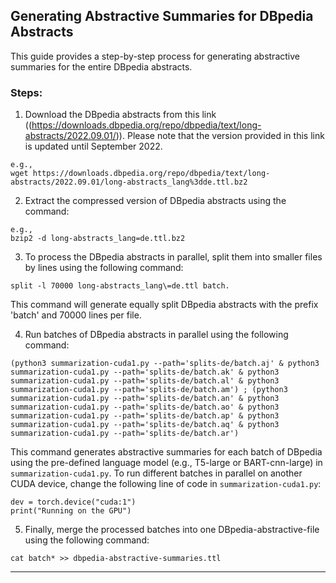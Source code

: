 ## Generating Abstractive Summaries for DBpedia Abstracts

This guide provides a step-by-step process for generating abstractive summaries for the entire DBpedia abstracts.

### Steps: 

1) Download the DBpedia abstracts from this link ((https://downloads.dbpedia.org/repo/dbpedia/text/long-abstracts/2022.09.01/)). Please note that the version provided in this link is updated until September 2022.

```
e.g.,
wget https://downloads.dbpedia.org/repo/dbpedia/text/long-abstracts/2022.09.01/long-abstracts_lang%3dde.ttl.bz2
```
2) Extract the compressed version of DBpedia abstracts using the command:
  
```
e.g., 
bzip2 -d long-abstracts_lang=de.ttl.bz2
```
3) To process the DBpedia abstracts in parallel, split them into smaller files by lines using the following command:

```
split -l 70000 long-abstracts_lang\=de.ttl batch.
```
This command will generate equally split DBpedia abstracts with the prefix 'batch' and 70000 lines per file.

4) Run batches of DBpedia abstracts in parallel using the following command: 

```
(python3 summarization-cuda1.py --path='splits-de/batch.aj' & python3 summarization-cuda1.py --path='splits-de/batch.ak' & python3 summarization-cuda1.py --path='splits-de/batch.al' & python3 summarization-cuda1.py --path='splits-de/batch.am') ; (python3 summarization-cuda1.py --path='splits-de/batch.an' & python3 summarization-cuda1.py --path='splits-de/batch.ao' & python3 summarization-cuda1.py --path='splits-de/batch.ap' & python3 summarization-cuda1.py --path='splits-de/batch.aq' & python3 summarization-cuda1.py --path='splits-de/batch.ar')
```

This command generates abstractive summaries for each batch of DBpedia using the pre-defined language model (e.g., T5-large or BART-cnn-large) in ```summarization-cuda1.py```. To run different batches in parallel on another CUDA device, change the following line of code in ```summarization-cuda1.py```:

```
dev = torch.device("cuda:1") 
print("Running on the GPU")
```

5) Finally, merge the processed batches into one DBpedia-abstractive-file using the following command:

```
cat batch* >> dbpedia-abstractive-summaries.ttl
```

---
